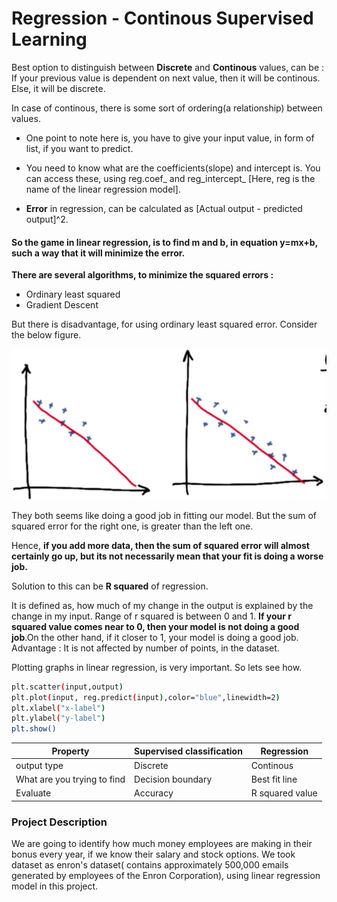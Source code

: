 # Regression - Continous Supervised Learning

Best option to distinguish between **Discrete** and **Continous** values, can be :
If your previous value is dependent on next value, then it will be continous. Else, it will be discrete.

In case of continous, there is some sort of ordering(a relationship) between values.

- One point to note here is, you have to give your input value, in form of list, if you want to predict.
- You need to know what are the coefficients(slope) and intercept is. You can access these, using reg.coef_ and reg_intercept_ [Here, reg is the  name of the linear regression model].

- **Error** in regression, can be calculated as [Actual output - predicted output]^2.

#### So the game in linear regression, is to find m and b, in equation y=mx+b, such a way that it will minimize the error.

**There are several algorithms, to minimize the squared errors :**

- Ordinary least squared 
- Gradient Descent

But there is disadvantage, for using ordinary least squared error.
Consider the below figure.

![alt text](../screenshots/regression.png "Regression")


They both seems like doing a good job in fitting our model. But the sum of squared error for the right one, is greater than the left one.

Hence, **if you add more data, then the sum of squared error will almost certainly go up, but its not necessarily mean that your fit is doing a worse job.**

Solution to this can be **R squared** of regression.

It is defined as, how much of my change in the output is explained by the change in my input.
Range of r squared is between 0 and 1. 
**If your r squared value comes near to 0, then your model is not doing a good job**.On the other hand, if it closer to 1, your model is doing a good job.
Advantage : It is not affected by number of points, in the dataset.

Plotting graphs in linear regression, is very important. So lets see how.
```sh
plt.scatter(input,output)
plt.plot(input, reg.predict(input),color="blue",linewidth=2)
plt.xlabel("x-label")
plt.ylabel("y-label")
plt.show()

```


| Property | Supervised classification | Regression |
| --- | --- | --- |
| output type | Discrete | Continous |
| What are you trying to find | Decision boundary | Best fit line |
| Evaluate | Accuracy  | R squared value |

### Project Description 

We are going to identify how much money employees are making in their bonus every year, if we know their salary and stock options. We took  dataset as enron's dataset( contains approximately 500,000 emails generated by employees of the Enron Corporation), using linear regression model in this project. 


